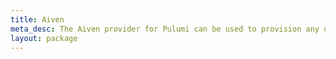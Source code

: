 ```yaml
---
title: Aiven
meta_desc: The Aiven provider for Pulumi can be used to provision any of the cloud resources available in Aiven.
layout: package
---
```

